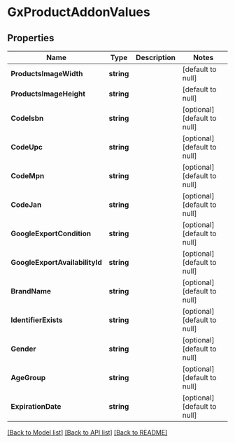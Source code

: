 # GxProductAddonValues

## Properties
Name | Type | Description | Notes
------------ | ------------- | ------------- | -------------
**ProductsImageWidth** | **string** |  | [default to null]
**ProductsImageHeight** | **string** |  | [default to null]
**CodeIsbn** | **string** |  | [optional] [default to null]
**CodeUpc** | **string** |  | [optional] [default to null]
**CodeMpn** | **string** |  | [optional] [default to null]
**CodeJan** | **string** |  | [optional] [default to null]
**GoogleExportCondition** | **string** |  | [optional] [default to null]
**GoogleExportAvailabilityId** | **string** |  | [optional] [default to null]
**BrandName** | **string** |  | [optional] [default to null]
**IdentifierExists** | **string** |  | [optional] [default to null]
**Gender** | **string** |  | [optional] [default to null]
**AgeGroup** | **string** |  | [optional] [default to null]
**ExpirationDate** | **string** |  | [optional] [default to null]

[[Back to Model list]](../README.md#documentation-for-models) [[Back to API list]](../README.md#documentation-for-api-endpoints) [[Back to README]](../README.md)

